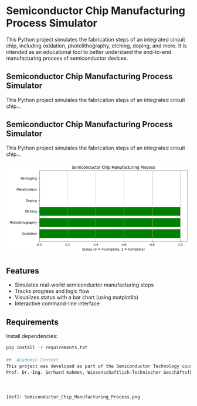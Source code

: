 

#  Semiconductor Chip Manufacturing Process Simulator

This Python project simulates the fabrication steps of an integrated circuit chip, including oxidation, photolithography, etching, doping, and more. It is intended as an educational tool to better understand the end-to-end manufacturing process of semiconductor devices.

##  Semiconductor Chip Manufacturing Process Simulator

This Python project simulates the fabrication steps of an integrated circuit chip...

## Semiconductor Chip Manufacturing Process Simulator

This Python project simulates the fabrication steps of an integrated circuit chip...

![Simulation Diagram](assets/Semiconductor_Chip_Manufacturing_Process.png)


##  Features

- Simulates real-world semiconductor manufacturing steps
- Tracks progress and logic flow
- Visualizes status with a bar chart (using matplotlib)
- Interactive command-line interface

##  Requirements

Install dependencies:
  
```bash
pip install -r requirements.txt

##  Academic Context
This project was developed as part of the Semiconductor Technology course taught by
Prof. Dr.-Ing. Gerhard Kahmen, Wissenschaftlich-Technischer Geschäftsführer.



[def]: Semiconductor_Chip_Manufacturing_Process.png
